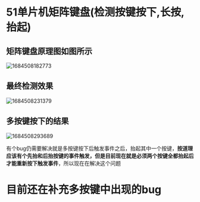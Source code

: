 # 51单片机矩阵键盘(检测按键按下,长按,抬起)

## 矩阵键盘原理图如图所示

![1684508182773](C:\Users\Administrator\AppData\Roaming\Typora\typora-user-images\1684508182773.png)

## 最终检测效果

![1684508231379](C:\Users\Administrator\AppData\Roaming\Typora\typora-user-images\1684508231379.png)

## 多按键按下的结果

![1684508293689](C:\Users\Administrator\AppData\Roaming\Typora\typora-user-images\1684508293689.png)

有个bug仍需要解决就是多按键按下后触发事件之后，抬起其中一个按键，**按道理应该有个先抬和后抬按键的事件触发，但是目前现在就是必须两个按键全都抬起后才能重新按下触发事件**，所以现在在解决这个问题

# 目前还在补充多按键中出现的bug